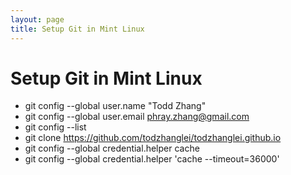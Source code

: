 ```yaml
---
layout: page
title: Setup Git in Mint Linux 
---
```


Setup Git in Mint Linux
=================================================

- git config --global user.name "Todd Zhang"
- git config --global user.email phray.zhang@gmail.com
- git config --list
- git clone https://github.com/todzhanglei/todzhanglei.github.io 
- git config --global credential.helper cache
- git config --global credential.helper 'cache --timeout=36000'

